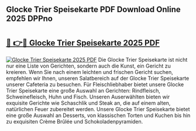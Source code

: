 ## Glocke Trier Speisekarte PDF Download Online 2025 DPPno

# <h2><a href="http://gc99qqx.nevu.top/?p=Glocke+Trier+Speisekarte">🔗 👉🔴 Glocke Trier Speisekarte 2025 PDF</a></h2>

[![Glocke Trier Speisekarte 2025 PDF](https://i.imgur.com/dBaPXMq.png)](http://gc99qqx.nevu.top/?p=Glocke+Trier+Speisekarte)
Die Glocke Trier Speisekarte ist nicht nur eine Liste von Gerichten, sondern auch die Kunst, ein Gericht zu kreieren. Wenn Sie nach einem leichten und frischen Gericht suchen, empfehlen wir Ihnen, unseren Salatbereich auf der Glocke Trier Speisekarte unserer Cafeteria zu besuchen. Für Fleischliebhaber bietet unsere Glocke Trier Speisekarte eine große Auswahl an Gerichten: Rindfleisch, Schweinefleisch, Huhn und Fisch. Unseren Auserwählten bieten wir exquisite Gerichte wie Schaschlik und Steak an, die auf einem alten, natürlichen Feuer zubereitet werden. Unsere Glocke Trier Speisekarte bietet eine große Auswahl an Desserts, von klassischen Torten und Kuchen bis hin zu exquisiten Crème Brûlée und Schokoladenpyramiden.
